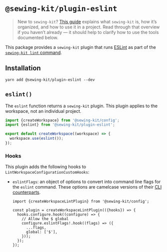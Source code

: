 # `@sewing-kit/plugin-eslint`

> New to `sewing-kit`? [This guide](TODO) explains what `sewing-kit` is, how it’s organized, and how to use it in a project. Read through that overview if you haven’t already — it should help to clarify how to use the tools documented below.

This package provides a `sewing-kit` plugin that runs [ESLint](https://eslint.org) as part of the [`sewing-kit lint` command](TODO).

## Installation

```
yarn add @sewing-kit/plugin-eslint --dev
```

## `eslint()`

The `eslint` function returns a `sewing-kit` plugin. This plugin applies to the workspace, not an individual project.

```ts
import {createWorkspace} from '@sewing-kit/config';
import {eslint} from '@sewing-kit/plugin-eslint';

export default createWorkspace((workspace) => {
  workspace.use(eslint());
});
```

### Hooks

This plugin adds the following hooks to `LintWorkspaceConfigurationCustomHooks`:

- `eslintFlags`: an object of options to convert into command line flags for the `eslint` command. These options are camelcase versions of their [CLI counterparts](https://eslint.org/docs/user-guide/command-line-interface).

  ```tsx
  import {createWorkspaceLintPlugin} from '@sewing-kit/config';

  const plugin = createWorkspaceLintPlugin(({hooks}) => {
    hooks.configure.hook((configure) => {
      // Allow the $ global
      configure.eslintFlags!.hook((flags) => ({
        ...flags,
        global: ['$'],
      }));
    });
  });
  ```

